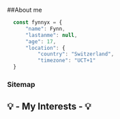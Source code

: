 
##About me

```javascript
  const fynnyx = {
      "name": Fynn,
      "lastanme": null,
      "age": 17,
      "location": {
          "country": "Switzerland",
          "timezone": "UCT+1"
  }    
```

<h3 class="title">
<span class="title--text">Sitemap</span>
</h3>

<h2 class="title">
<span class="title--text">💡 - My Interests - 💡</span>
</h2>


</div>

